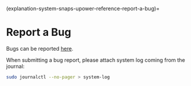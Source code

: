 (explanation-system-snaps-upower-reference-report-a-bug)=
# Report a Bug

Bugs can be reported [here](https://github.com/canonical/upower-snap).

When submitting a bug report, please attach system log coming from the journal:

```bash
sudo journalctl --no-pager > system-log
```
